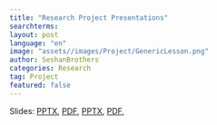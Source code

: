 ```yaml
---
title: "Research Project Presentations"
searchterms: 
layout: post
language: "en"
image: "assets//images/Project/GenericLesson.png"
author: SeshanBrothers
categories: Research
tag: Project
featured: false
---
```


Slides:
 <a href="/translations/en-us/Project/Presentation.pptx">PPTX</a>,
 <a href="/translations/en-us/Project/Presentation.pdf">PDF</a>,
 <a href="/translations/pt-br/Project/Apresentacao.pptx">PPTX</a>,
 <a href="/translations/pt-br/Project/Apresentacao.pdf">PDF</a>,
